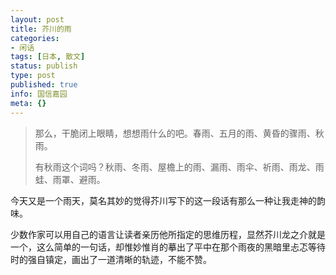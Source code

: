 ```yaml
---
layout: post
title: 芥川的雨
categories:
- 闲话
tags: [日本, 散文]
status: publish
type: post
published: true
info: 国信嘉园
meta: {}
---
```


> 那么，干脆闭上眼睛，想想雨什么的吧。春雨、五月的雨、黄昏的骤雨、秋雨。    
>     
> 有秋雨这个词吗？秋雨、冬雨、屋檐上的雨、漏雨、雨伞、祈雨、雨龙、雨蛙、雨罩、避雨。

今天又是一个雨天，莫名其妙的觉得芥川写下的这一段话有那么一种让我走神的韵味。

少数作家可以用自己的语言让读者亲历他所指定的思维历程，显然芥川龙之介就是一个，这么简单的一句话，却惟妙惟肖的摹出了平中在那个雨夜的黑暗里忐忑等待时的强自镇定，画出了一道清晰的轨迹，不能不赞。

